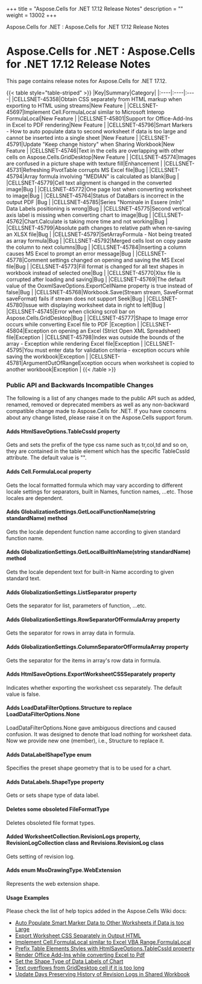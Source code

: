 +++
title = "Aspose.Cells for .NET 17.12 Release Notes" 
description = "" 
weight = 13002 
+++

Aspose.Cells for .NET : Aspose.Cells for .NET 17.12 Release Notes  

# Aspose.Cells for .NET : Aspose.Cells for .NET 17.12 Release Notes


This page contains release notes for Aspose.Cells for .NET 17.12.

{{< table style="table-striped" >}}
|Key|Summary|Category|
|:----|:----|:----|
|CELLSNET-45358|Obtain CSS separately from HTML markup when exporting to HTML using streams|New Feature |
|CELLSNET-45697|Implement Cell.FormulaLocal similar to Microsoft Interop FormulaLocal|New Feature |
|CELLSNET-45801|Support for Office-Add-Ins in Excel to PDF rendering|New Feature |
|CELLSNET-45796|Smart Markers - How to auto populate data to second worksheet if data is too large and cannot be inserted into a single sheet |New Feature |
|CELLSNET-45791|Update "Keep change history" when Sharing Workbook|New Feature |
|CELLSNET-45746|Text in the cells are overlapping with other cells on Aspose.Cells.GridDesktop|New Feature |
|CELLSNET-45774|Images are confused in a picture shape with texture fill|Enhancement |
|CELLSNET-45731|Refreshing PivotTable corrupts MS Excel file|Bug |
|CELLSNET-45794|Array formula involving "MEDIAN" is calculated as blank|Bug |
|CELLSNET-45779|Cell text alignment is changed in the converted image|Bug |
|CELLSNET-45772|One page lost when converting worksheet to image|Bug |
|CELLSNET-45764|Status of DataBars is incorrect in the output PDF |Bug |
|CELLSNET-45785|Series "Nominale in Essere (mln)" Data Labels positioning is wrong|Bug |
|CELLSNET-45775|Second vertical axis label is missing when converting chart to image|Bug |
|CELLSNET-45762|Chart.Calculate is taking more time and not working|Bug |
|CELLSNET-45799|Absolute path changes to relative path when re-saving an XLSX file|Bug |
|CELLSNET-45797|SetArrayFormula - Not being treated as array formula|Bug |
|CELLSNET-45792|Merged cells lost on copy paste the column to next columns|Bug |
|CELLSNET-45784|Inserting a column causes MS Excel to prompt an error message|Bug |
|CELLSNET-45778|Comment settings changed on opening and saving the MS Excel file|Bug |
|CELLSNET-45773|Fill format is changed for all text shapes in workbook instead of selected one|Bug |
|CELLSNET-45770|Xlsx file is corrupted after loading and saving|Bug |
|CELLSNET-45769|The default value of the OoxmlSaveOptions.ExportCellName property is true instead of false|Bug |
|CELLSNET-45768|Workbook.Save(Stream stream, SaveFormat saveFormat) fails if stream does not support Seek|Bug |
|CELLSNET-45780|Issue with displaying worksheet data in right to left|Bug |
|CELLSNET-45745|Error when clicking scroll bar on Aspose.Cells.GridDesktop|Bug |
|CELLSNET-45777|Shape to Image error occurs while converting Excel file to PDF |Exception |
|CELLSNET-45804|Exception on opening an Excel (Strict Open XML Spreadsheet) file|Exception |
|CELLSNET-45798|Index was outside the bounds of the array - Exception while rendering Excel file|Exception |
|CELLSNET-45795|You must enter data for validation criteria - exception occurs while saving the workbook|Exception |
|CELLSNET-45781|ArgumentOutOfRangeException occurs when worksheet is copied to another workbook|Exception |
{{< /table >}}

### Public API and Backwards Incompatible Changes

The following is a list of any changes made to the public API such as added, renamed, removed or deprecated members as well as any non-backward compatible change made to Aspose.Cells for .NET. If you have concerns about any change listed, please raise it on the Aspose.Cells support forum.

#### Adds HtmlSaveOptions.TableCssId property

Gets and sets the prefix of the type css name such as tr,col,td and so on, they are contained in the table element which has the specific TableCssId attribute. The default value is "".

#### Adds Cell.FormulaLocal property

Gets the local formatted formula which may vary according to different locale settings for separators, built in Names, function names, ...etc. Those locales are dependent.

#### Adds GlobalizationSettings.GetLocalFunctionName(string standardName) method

Gets the locale dependent function name according to given standard function name.

#### Adds GlobalizationSettings.GetLocalBuiltInName(string standardName) method

Gets the locale dependent text for built-in Name according to given standard text.

#### Adds GlobalizationSettings.ListSeparator property

Gets the separator for list, parameters of function, ...etc.

#### Adds GlobalizationSettings.RowSeparatorOfFormulaArray property

Gets the separator for rows in array data in formula.

#### Adds GlobalizationSettings.ColumnSeparatorOfFormulaArray property

Gets the separator for the items in array's row data in formula.

#### Adds HtmlSaveOptions.ExportWorksheetCSSSeparately property

Indicates whether exporting the worksheet css separately. The default value is false.

#### Adds LoadDataFilterOptions.Structure to replace LoadDataFilterOptions.None

LoadDataFilterOptions.None gave ambiguous directions and caused confusion. It was designed to denote that load nothing for worksheet data. Now we provide new one (member), i.e., Structure to replace it.

#### Adds DataLabelShapeType enum

Specifies the preset shape geometry that is to be used for a chart.

#### Adds DataLabels.ShapeType property

Gets or sets shape type of data label.

#### Deletes some obsoleted FileFormatType

Deletes obsoleted file format types.

#### Added WorksheetCollection.RevisionLogs property, RevisionLogCollection class and Revisions.RevisionLog class

Gets setting of revision log.

#### Adds enum MsoDrawingType.WebExtension

Represents the web extension shape.

#### Usage Examples

Please check the list of help topics added in the Aspose.Cells Wiki docs:

*   [Auto Populate Smart Marker Data to Other Worksheets if Data is too Large](https://docs2.aspose.com/cells/net/developerguide/smartmarkers/auto+populate+smart+marker+data+to+other+worksheets+if+data+is+too+large)
*   [Export Worksheet CSS Separately in Output HTML](https://docs2.aspose.com/cells/net/developerguide/html/export+worksheet+css+separately+in+output+html)
*   [Implement Cell.FormulaLocal similar to Excel VBA Range.FormulaLocal](https://docs2.aspose.com/cells/net/developerguide/workbooksettings/implement+cell.formulalocal+similar+to+excel+vba+range.formulalocal)
*   [Prefix Table Elements Styles with HtmlSaveOptions.TableCssId property](https://docs2.aspose.com/cells/net/developerguide/html/prefix+table+elements+styles+with+htmlsaveoptions.tablecssid+property)
*   [Render Office Add-Ins while converting Excel to Pdf](https://docs2.aspose.com/cells/net/developerguide/rendering/render+office+add-ins+while+converting+excel+to+pdf)
*   [Set the Shape Type of Data Labels of Chart](https://docs2.aspose.com/cells/net/developerguide/charts/set+the+shape+type+of+data+labels+of+chart)
*   [Text overflows from GridDesktop cell if it is too long](https://docs2.aspose.com/cells/net/developerguide/asposecellsgriddesktop/workingwithcells/text+overflows+from+griddesktop+cell+if+it+is+too+long)
*   [Update Days Preserving History of Revision Logs in Shared Workbook](https://docs2.aspose.com/cells/net/developerguide/worksheets/update+days+preserving+history+of+revision+logs+in+shared+workbook)


